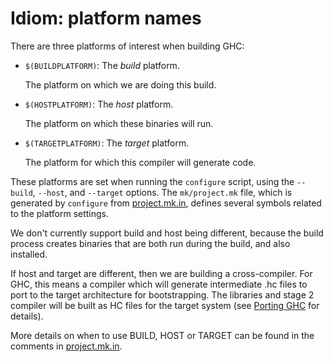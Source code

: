 # Idiom: platform names



There are three platforms of interest when building GHC:


- `$(BUILDPLATFORM)`: The *build* platform.

  The platform on which we are doing this build.

- `$(HOSTPLATFORM)`: The *host* platform.

  The platform on which these binaries will run.

- `$(TARGETPLATFORM)`: The *target* platform.

  The platform for which this compiler will generate code.


      
These platforms are set when running the
`configure` script, using the
`--build`, `--host`, and
`--target` options.  The `mk/project.mk`
file, which is generated by `configure` from [
project.mk.in](http://darcs.haskell.org/ghc/mk/project.mk.in), defines several symbols related to the platform settings.



We don't currently support build and host being different, because
the build process creates binaries that are both run during the build,
and also installed.



If host and target are different, then we are building a
cross-compiler.  For GHC, this means a compiler
which will generate intermediate .hc files to port to the target
architecture for bootstrapping.  The libraries and stage 2 compiler
will be built as HC files for the target system (see [Porting GHC](building/porting) for details).



More details on when to use BUILD, HOST or TARGET can be found in
the comments in [ project.mk.in](http://darcs.haskell.org/mk/project.mk.in).


